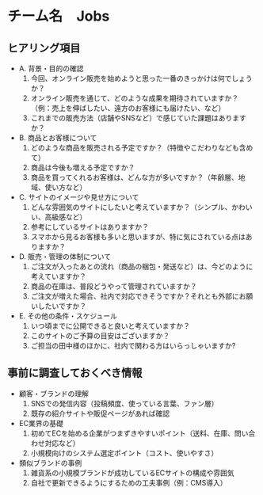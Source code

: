 # チーム名　Jobs
## ヒアリング項目
- A. 背景・目的の確認
  1. 今回、オンライン販売を始めようと思った一番のきっかけは何でしょうか？
  1. オンライン販売を通じて、どのような成果を期待されていますか？（例：売上を伸ばしたい、遠方のお客様にも届けたい、など）
  1. これまでの販売方法（店舗やSNSなど）で感じていた課題はありますか？
- B. 商品とお客様について
  1. どのような商品を販売される予定ですか？（特徴やこだわりなども含めて）
  1. 商品は今後も増える予定ですか？
  1. 商品を買ってくれるお客様は、どんな方が多いですか？（年齢層、地域、使い方など）
- C. サイトのイメージや見せ方について
  1. どんな雰囲気のサイトにしたいと考えていますか？（シンプル、かわいい、高級感など）
  1. 参考にしているサイトはありますか？
  1. スマホから見るお客様も多いと思いますが、特に気にされている点はありますか？
- D. 販売・管理の体制について
  1. ご注文が入ったあとの流れ（商品の梱包・発送など）は、今どのように考えていますか？
  1. 商品の在庫は、普段どうやって管理されていますか？
  1. ご注文が増えた場合、社内で対応できそうですか？それとも外部にお願いしたいですか？
- E. その他の条件・スケジュール
  1. いつ頃までに公開できると良いと考えていますか？
  1. このサイトのご予算の目安はございますか？
  1. ご担当の田中様のほかに、社内で関わる方はいらっしゃいますか?
## 事前に調査しておくべき情報
- 顧客・ブランドの理解
  1. SNSでの発信内容（投稿頻度、使っている言葉、ファン層）
  1. 既存の紹介サイトや販促ページがあれば確認
- EC業界の基礎
  1. 初めてECを始める企業がつまずきやすいポイント（送料、在庫、問い合わせ対応など）
  1. 小規模向けのシステム選定ポイント（コスト、使いやすさ）
- 類似ブランドの事例
  1. 雑貨系の小規模ブランドが成功しているECサイトの構成や雰囲気
  1. 自社で更新できるようにするための工夫事例（例：CMS導入）

